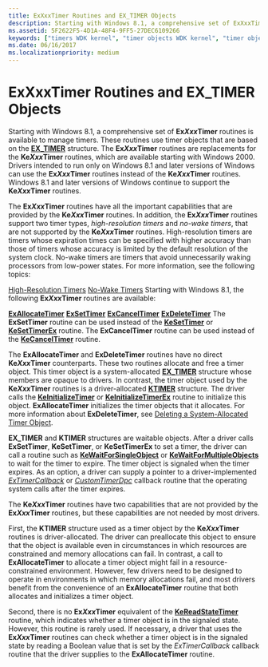 ```yaml
---
title: ExXxxTimer Routines and EX_TIMER Objects
description: Starting with Windows 8.1, a comprehensive set of ExXxxTimer routines is available to manage timers.
ms.assetid: 5F2622F5-4D1A-48F4-9FF5-27DEC6109266
keywords: ["timers WDK kernel", "timer objects WDK kernel", "timer objects WDK kernel , about timer objects", "kernel dispatcher objects WDK , timer objects", "dispatcher objects WDK kernel , timer objects", "high-resolution timers WDK kernel", "no-wake timers WDK kernel", "EX_TIMER", "ExXxxTimer routines", "ExAllocateTimer", "ExDeleteTimer", "ExSetTimer", "ExCancelTimer", "ExTimerCallback"]
ms.date: 06/16/2017
ms.localizationpriority: medium
---
```


# ExXxxTimer Routines and EX\_TIMER Objects


Starting with Windows 8.1, a comprehensive set of **Ex*Xxx*Timer** routines is available to manage timers. These routines use timer objects that are based on the [**EX\_TIMER**](./eprocess.md) structure. The **Ex*Xxx*Timer** routines are replacements for the **Ke*Xxx*Timer** routines, which are available starting with Windows 2000. Drivers intended to run only on Windows 8.1 and later versions of Windows can use the **Ex*Xxx*Timer** routines instead of the **Ke*Xxx*Timer** routines. Windows 8.1 and later versions of Windows continue to support the **Ke*Xxx*Timer** routines.

The **Ex*Xxx*Timer** routines have all the important capabilities that are provided by the **Ke*Xxx*Timer** routines. In addition, the **Ex*Xxx*Timer** routines support two timer types, *high-resolution timers* and *no-wake timers*, that are not supported by the **Ke*Xxx*Timer** routines. High-resolution timers are timers whose expiration times can be specified with higher accuracy than those of timers whose accuracy is limited by the default resolution of the system clock. No-wake timers are timers that avoid unnecessarily waking processors from low-power states. For more information, see the following topics:

[High-Resolution Timers](high-resolution-timers.md)
[No-Wake Timers](no-wake-timers.md)
Starting with Windows 8.1, the following **Ex*Xxx*Timer** routines are available:

[**ExAllocateTimer**](/windows-hardware/drivers/ddi/wdm/nf-wdm-exallocatetimer)
[**ExSetTimer**](/windows-hardware/drivers/ddi/wdm/nf-wdm-exsettimer)
[**ExCancelTimer**](/windows-hardware/drivers/ddi/wdm/nf-wdm-excanceltimer)
[**ExDeleteTimer**](/windows-hardware/drivers/ddi/wdm/nf-wdm-exdeletetimer)
The **ExSetTimer** routine can be used instead of the [**KeSetTimer**](/windows-hardware/drivers/ddi/wdm/nf-wdm-kesettimer) or [**KeSetTimerEx**](/windows-hardware/drivers/ddi/wdm/nf-wdm-kesettimerex) routine. The **ExCancelTimer** routine can be used instead of the [**KeCancelTimer**](/windows-hardware/drivers/ddi/wdm/nf-wdm-kecanceltimer) routine.

The **ExAllocateTimer** and **ExDeleteTimer** routines have no direct **Ke*Xxx*Timer** counterparts. These two routines allocate and free a timer object. This timer object is a system-allocated [**EX\_TIMER**](./eprocess.md) structure whose members are opaque to drivers. In contrast, the timer object used by the **Ke*Xxx*Timer** routines is a driver-allocated [**KTIMER**](./eprocess.md) structure. The driver calls the [**KeInitializeTimer**](/windows-hardware/drivers/ddi/wdm/nf-wdm-keinitializetimer) or [**KeInitializeTimerEx**](/windows-hardware/drivers/ddi/wdm/nf-wdm-keinitializetimerex) routine to initialize this object. **ExAllocateTimer** initializes the timer objects that it allocates. For more information about **ExDeleteTimer**, see [Deleting a System-Allocated Timer Object](deleting-a-system-allocated-timer-object.md).

**EX\_TIMER** and **KTIMER** structures are waitable objects. After a driver calls **ExSetTimer**, **KeSetTimer**, or **KeSetTimerEx** to set a timer, the driver can call a routine such as [**KeWaitForSingleObject**](/windows-hardware/drivers/ddi/wdm/nf-wdm-kewaitforsingleobject) or [**KeWaitForMultipleObjects**](/windows-hardware/drivers/ddi/wdm/nf-wdm-kewaitformultipleobjects) to wait for the timer to expire. The timer object is signaled when the timer expires. As an option, a driver can supply a pointer to a driver-implemented [*ExTimerCallback*](/windows-hardware/drivers/ddi/wdm/nc-wdm-ext_callback) or [*CustomTimerDpc*](https://msdn.microsoft.com/library/windows/hardware/ff542983) callback routine that the operating system calls after the timer expires.

The **Ke*Xxx*Timer** routines have two capabilities that are not provided by the **Ex*Xxx*Timer** routines, but these capabilities are not needed by most drivers.

First, the **KTIMER** structure used as a timer object by the **Ke*Xxx*Timer** routines is driver-allocated. The driver can preallocate this object to ensure that the object is available even in circumstances in which resources are constrained and memory allocations can fail. In contrast, a call to **ExAllocateTimer** to allocate a timer object might fail in a resource-constrained environment. However, few drivers need to be designed to operate in environments in which memory allocations fail, and most drivers benefit from the convenience of an **ExAllocateTimer** routine that both allocates and initializes a timer object.

Second, there is no **Ex*Xxx*Timer** equivalent of the [**KeReadStateTimer**](/windows-hardware/drivers/ddi/wdm/nf-wdm-kereadstatetimer) routine, which indicates whether a timer object is in the signaled state. However, this routine is rarely used. If necessary, a driver that uses the **Ex*Xxx*Timer** routines can check whether a timer object is in the signaled state by reading a Boolean value that is set by the *ExTimerCallback* callback routine that the driver supplies to the **ExAllocateTimer** routine.

 

